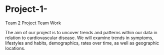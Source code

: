 # Project-1-
Team 2 Project Team Work

The aim of our project is to uncover trends and patterns within our data in relation to cardiovascular disease. We will examine trends in symptoms, lifestyles and habits, demographics, rates over time, as well as geographic locations.
